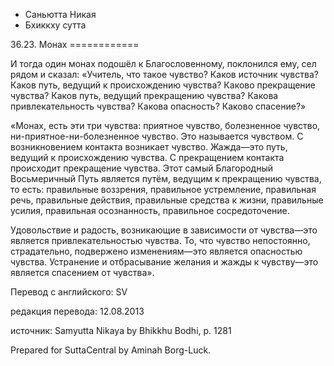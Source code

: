 









* Саньютта Никая
* Бхиккху сутта


36\.23\. Монах
\=\=\=\=\=\=\=\=\=\=\=\=



И тогда один монах подошёл к Благословенному, поклонился ему, сел рядом и сказал: «Учитель, что такое чувство? Каков источник чувства? Каков путь, ведущий к происхождению чувства? Каково прекращение чувства? Каков путь, ведущий прекращению чувства? Какова привлекательность чувства? Какова опасность? Каково спасение?»


«Монах, есть эти три чувства: приятное чувство, болезненное чувство, ни\-приятное\-ни\-болезненное чувство\. Это называется чувством\. С возникновением контакта возникает чувство\. Жажда—это путь, ведущий к происхождению чувства\. С прекращением контакта происходит прекращение чувства\. Этот самый Благородный Восьмеричный Путь является путём, ведущим к прекращению чувства, то есть: правильные воззрения, правильное устремление, правильная речь, правильные действия, правильные средства к жизни, правильные усилия, правильная осознанность, правильное сосредоточение\.


Удовольствие и радость, возникающие в зависимости от чувства—это является привлекательностью чувства\. То, что чувство непостоянно, страдательно, подвержено изменениям—это является опасностью чувства\. Устранение и отбрасывание желания и жажды к чувству—это является спасением от чувства»\.



Перевод с английского: SV


редакция перевода: 12\.08\.2013


источник: Samyutta Nikaya by Bhikkhu Bodhi, p\. 1281


Prepared for SuttaCentral by Aminah Borg\-Luck\.






